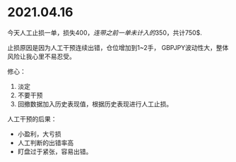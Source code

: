 # 2021.04.16

今天人工止损一单，损失400$，连带之前一单未计入的350$，共计750$.

止损原因是因为人工干预连续出错，仓位增加到1~2手，
GBPJPY波动性大，整体风险让我心里不易忍受。

修心：
1. 淡定
2. 不要干预
3. 回撤数据加入历史表现值，根据历史表现进行人工止损。

人工干预的后果：
- 小盈利，大亏损
- 人工判断的出错率高
- 盯盘过于紧张，容易出错。
